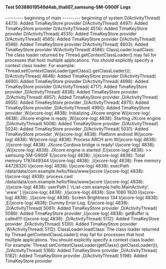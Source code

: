 #### Test 50388019549d4ab_thali07_samsung-SM-G900F Logs

--------- beginning of main
--------- beginning of system
D/ActivityThread( 4473): Added TimaKeyStore provider
D/ActivityThread( 4497): Added TimaKeyStore provider
D/ActivityThread( 4514): Added TimaKeyStore provider
D/ActivityThread( 4535): Added TimaKeyStore provider
D/ActivityThread( 4565): Added TimaKeyStore provider
D/ActivityThread( 4586): Added TimaKeyStore provider
D/ActivityThread( 4603): Added TimaKeyStore provider
W/ActivityThread( 4586): ClassLoader.loadClass: The class loader returned by Thread.getContextClassLoader() may fail for processes that host multiple applications. You should explicitly specify a context class loader. For example: Thread.setContextClassLoader(getClass().getClassLoader());
D/ActivityThread( 4646): Added TimaKeyStore provider
D/ActivityThread( 4690): Added TimaKeyStore provider
D/ActivityThread( 4698): Added TimaKeyStore provider
D/ActivityThread( 4717): Added TimaKeyStore provider
,D/ActivityThread( 4838): Added TimaKeyStore provider
,D/ActivityThread( 4857): Added TimaKeyStore provider
,D/ActivityThread( 4955): Added TimaKeyStore provider
,D/ActivityThread( 4975): Added TimaKeyStore provider
,D/ActivityThread( 4990): Added TimaKeyStore provider
,W/jxcore-log( 4838): Initializing JXcore engine
W/jxcore-log( 4838): JXcore engine is ready
,W/jxcore-log( 4838): Starting JXcore engine
,D/ActivityThread( 5008): Added TimaKeyStore provider
,D/ActivityThread( 5024): Added TimaKeyStore provider
,D/ActivityThread( 5031): Added TimaKeyStore provider
,W/jxcore-log( 4838): Platform android
W/jxcore-log( 4838): 
W/jxcore-log( 4838): Process ARCH arm
W/jxcore-log( 4838): 
,I/jxcore-log( 4838): JXcore Cordova bridge is ready!
I/jxcore-log( 4838): 
,W/jxcore-log( 4838): JXcore engine is started
,E/jxcore-log( 4838): >> samsung-SM-G900F
E/jxcore-log( 4838): 
,I/jxcore-log( 4838): Total memory 1787449344
I/jxcore-log( 4838): 
,I/jxcore-log( 4838): Free memory 44728320
I/jxcore-log( 4838): 
I/jxcore-log( 4838): execPath /data/data/com.example.hello/files/www/jxcore
I/jxcore-log( 4838): 
I/jxcore-log( 4838): process.cwd /data/data/com.example.hello/files/www/jxcore
I/jxcore-log( 4838): 
,I/jxcore-log( 4838): userPath [ 'rList-com.example.hello.MainActivity', 'www' ]
I/jxcore-log( 4838): 
,I/jxcore-log( 4838): Size 1080 1920
I/jxcore-log( 4838): 
,I/jxcore-log( 4838): Screen Brightness 134
I/jxcore-log( 4838): 
,E/jxcore-log( 4838): Dummy Error Log.
E/jxcore-log( 4838): 
,D/ActivityThread( 5061): Added TimaKeyStore provider
,D/ActivityThread( 5086): Added TimaKeyStore provider
,I/jxcore-log( 4838): getBuffer is called!!!!
I/jxcore-log( 4838): 
,D/ActivityThread( 5112): Added TimaKeyStore provider
,D/ActivityThread( 5130): Added TimaKeyStore provider
,W/ActivityThread( 5112): ClassLoader.loadClass: The class loader returned by Thread.getContextClassLoader() may fail for processes that host multiple applications. You should explicitly specify a context class loader. For example: Thread.setContextClassLoader(getClass().getClassLoader());
,D/ActivityThread( 5166): Added TimaKeyStore provider
,D/ActivityThread( 5182): Added TimaKeyStore provider
,D/ActivityThread( 5198): Added TimaKeyStore provider
